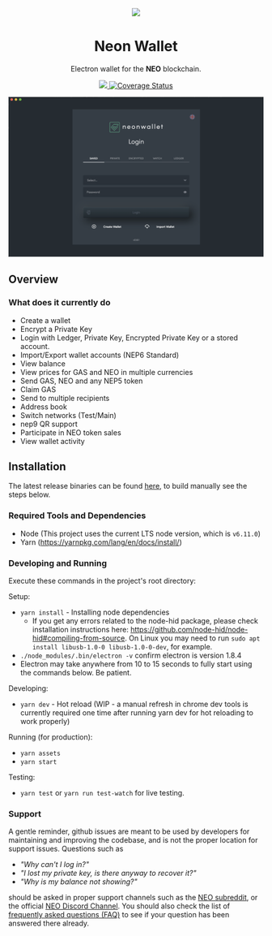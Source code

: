 <p align="center">
  <img
    src="http://res.cloudinary.com/vidsy/image/upload/v1503160820/CoZ_Icon_DARKBLUE_200x178px_oq0gxm.png"
    width="125px;">
</p>

<h1 align="center">Neon Wallet</h1>

<p align="center">
  Electron wallet for the <b>NEO</b> blockchain.
</p>

<p align="center">
  <a href="https://circleci.com/gh/CityOfZion/neon-wallet">
    <img src="https://circleci.com/gh/CityOfZion/neon-wallet.svg?style=svg">
  </a>
  <a href='https://coveralls.io/github/CityOfZion/neon-wallet?branch=dev'>
    <img src='https://coveralls.io/repos/github/CityOfZion/neon-wallet/badge.svg?branch=dev' alt='Coverage Status' />
  </a>
</p>

<p align="center">
  <img src="./app/assets/images/wallet.png">
</p>

## Overview

### What does it currently do

- Create a wallet
- Encrypt a Private Key
- Login with Ledger, Private Key, Encrypted Private Key or a stored account.
- Import/Export wallet accounts (NEP6 Standard)
- View balance
- View prices for GAS and NEO in multiple currencies
- Send GAS, NEO and any NEP5 token
- Claim GAS
- Send to multiple recipients
- Address book
- Switch networks (Test/Main)
- nep9 QR support
- Participate in NEO token sales
- View wallet activity

## Installation

The latest release binaries can be found [here](https://neonwallet.com/), to build manually see the steps below.

### Required Tools and Dependencies

- Node (This project uses the current LTS node version, which is `v6.11.0`)
- Yarn (https://yarnpkg.com/lang/en/docs/install/)

### Developing and Running

Execute these commands in the project's root directory:

Setup:

- `yarn install` - Installing node dependencies
  - If you get any errors related to the node-hid package, please check installation instructions here: https://github.com/node-hid/node-hid#compiling-from-source. On Linux you may need to run `sudo apt install libusb-1.0-0 libusb-1.0-0-dev`, for example.
- `./node_modules/.bin/electron -v` confirm electron is version 1.8.4
- Electron may take anywhere from 10 to 15 seconds to fully start using the commands below. Be patient.

Developing:

- `yarn dev` - Hot reload (WIP - a manual refresh in chrome dev tools is currently required one time after running yarn dev for hot reloading to work properly)

Running (for production):

- `yarn assets`
- `yarn start`

Testing:

- `yarn test` or `yarn run test-watch` for live testing.

### Support

A gentle reminder, github issues are meant to be used by developers for maintaining and improving the codebase, and is not the proper location for support issues. Questions such as

- _"Why can't I log in?"_
- _"I lost my private key, is there anyway to recover it?"_
- _"Why is my balance not showing?"_

should be asked in proper support channels such as the [NEO subreddit](https://www.reddit.com/r/NEO/), or the official [NEO Discord Channel](https://discord.gg/R8v48YA). You should also check the list of [frequently asked questions (FAQ)](https://github.com/CityOfZion/awesome-NEO/blob/master/resources/faq.md) to see if your question has been answered there already.

